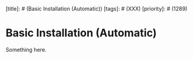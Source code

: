 [title]: # (Basic Installation (Automatic))
[tags]: # (XXX)
[priority]: # (1289)
# Basic Installation (Automatic)
Something here.
